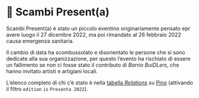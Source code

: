 # 🎁 Scambi Present(a)

Scambi Present(a) è stato un piccolo eventino originariamente pensato epr avere luogo il 27 dicembre 2022, ma poi rimandato al 26 febbraio 2022 causa emergenza sanitaria.

Il cambio di data ha scombussolato e disorientato le persone che si sono dedicate alla sua organizzazione, per questo l’evento ha rischiato di essere un fallimento se non ci fosse stato il contributo di _Barrio BuiDLers_, che hanno invitato artisti e artigiani locali.

L’elenco completo di chi c’è stato è nella [tabella _Relations_](https://pino.scambi.org/database/61/table/320) su [Pino](../tools/pino.md) (attivando il filtro `edition` `is` `Presenta 2022`).

